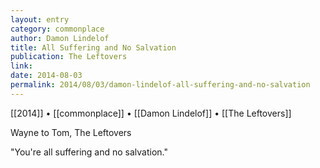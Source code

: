```yaml
---
layout: entry
category: commonplace
author: Damon Lindelof
title: All Suffering and No Salvation
publication: The Leftovers
link:
date: 2014-08-03
permalink: 2014/08/03/damon-lindelof-all-suffering-and-no-salvation
---
```


[[2014]] • [[commonplace]] • [[Damon Lindelof]] • [[The Leftovers]]

Wayne to Tom, The Leftovers

"You're all suffering and no salvation."